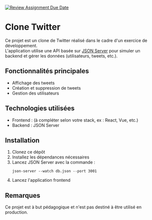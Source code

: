 [![Review Assignment Due Date](https://classroom.github.com/assets/deadline-readme-button-22041afd0340ce965d47ae6ef1cefeee28c7c493a6346c4f15d667ab976d596c.svg)](https://classroom.github.com/a/D64zmPpX)
# Clone Twitter

Ce projet est un clone de Twitter réalisé dans le cadre d'un exercice de développement.  
L'application utilise une API basée sur [JSON Server](https://github.com/typicode/json-server) pour simuler un backend et gérer les données (utilisateurs, tweets, etc.).

## Fonctionnalités principales

- Affichage des tweets
- Création et suppression de tweets
- Gestion des utilisateurs

## Technologies utilisées

- Frontend : (à compléter selon votre stack, ex : React, Vue, etc.)
- Backend : JSON Server

## Installation

1. Clonez ce dépôt
2. Installez les dépendances nécessaires
3. Lancez JSON Server avec la commande :
    ```
    json-server --watch db.json --port 3001
    ```
4. Lancez l'application frontend

## Remarques

Ce projet est à but pédagogique et n'est pas destiné à être utilisé en production.